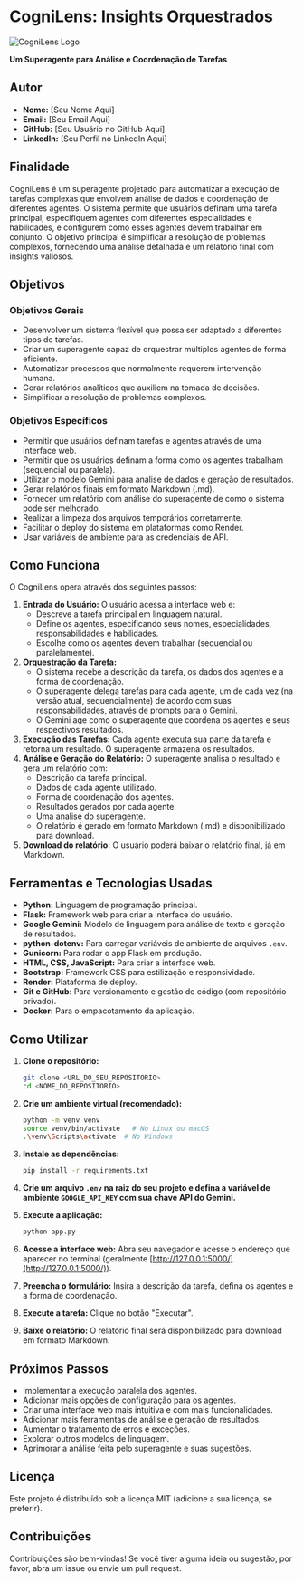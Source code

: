 # CogniLens: Insights Orquestrados

![CogniLens Logo](link_para_a_sua_logo_aqui)

**Um Superagente para Análise e Coordenação de Tarefas**

## Autor

*   **Nome:** [Seu Nome Aqui]
*   **Email:** [Seu Email Aqui]
*   **GitHub:** [Seu Usuário no GitHub Aqui]
*   **LinkedIn:** [Seu Perfil no LinkedIn Aqui]

## Finalidade

CogniLens é um superagente projetado para automatizar a execução de tarefas complexas que envolvem análise de dados e coordenação de diferentes agentes. O sistema permite que usuários definam uma tarefa principal, especifiquem agentes com diferentes especialidades e habilidades, e configurem como esses agentes devem trabalhar em conjunto. O objetivo principal é simplificar a resolução de problemas complexos, fornecendo uma análise detalhada e um relatório final com insights valiosos.

## Objetivos

### Objetivos Gerais

*   Desenvolver um sistema flexível que possa ser adaptado a diferentes tipos de tarefas.
*   Criar um superagente capaz de orquestrar múltiplos agentes de forma eficiente.
*   Automatizar processos que normalmente requerem intervenção humana.
*   Gerar relatórios analíticos que auxiliem na tomada de decisões.
*   Simplificar a resolução de problemas complexos.

### Objetivos Específicos

*   Permitir que usuários definam tarefas e agentes através de uma interface web.
*   Permitir que os usuários definam a forma como os agentes trabalham (sequencial ou paralela).
*   Utilizar o modelo Gemini para análise de dados e geração de resultados.
*   Gerar relatórios finais em formato Markdown (.md).
*   Fornecer um relatório com análise do superagente de como o sistema pode ser melhorado.
*  Realizar a limpeza dos arquivos temporários corretamente.
*  Facilitar o deploy do sistema em plataformas como Render.
*  Usar variáveis de ambiente para as credenciais de API.

## Como Funciona

O CogniLens opera através dos seguintes passos:

1.  **Entrada do Usuário:** O usuário acessa a interface web e:
    *   Descreve a tarefa principal em linguagem natural.
    *   Define os agentes, especificando seus nomes, especialidades, responsabilidades e habilidades.
    *   Escolhe como os agentes devem trabalhar (sequencial ou paralelamente).
2.  **Orquestração da Tarefa:**
    *   O sistema recebe a descrição da tarefa, os dados dos agentes e a forma de coordenação.
    *   O superagente delega tarefas para cada agente, um de cada vez (na versão atual, sequencialmente) de acordo com suas responsabilidades, através de prompts para o Gemini.
    *   O Gemini age como o superagente que coordena os agentes e seus respectivos resultados.
3.  **Execução das Tarefas:** Cada agente executa sua parte da tarefa e retorna um resultado. O superagente armazena os resultados.
4.  **Análise e Geração do Relatório:** O superagente analisa o resultado e gera um relatório com:
    *   Descrição da tarefa principal.
    *   Dados de cada agente utilizado.
    *   Forma de coordenação dos agentes.
    *   Resultados gerados por cada agente.
    *  Uma analise do superagente.
    *   O relatório é gerado em formato Markdown (.md) e disponibilizado para download.
5.  **Download do relatório:** O usuário poderá baixar o relatório final, já em Markdown.

## Ferramentas e Tecnologias Usadas

*   **Python:** Linguagem de programação principal.
*   **Flask:** Framework web para criar a interface do usuário.
*   **Google Gemini:** Modelo de linguagem para análise de texto e geração de resultados.
*   **python-dotenv:** Para carregar variáveis de ambiente de arquivos `.env`.
*  **Gunicorn:** Para rodar o app Flask em produção.
*   **HTML, CSS, JavaScript:** Para criar a interface web.
*   **Bootstrap:** Framework CSS para estilização e responsividade.
*   **Render:** Plataforma de deploy.
*   **Git e GitHub:** Para versionamento e gestão de código (com repositório privado).
* **Docker:** Para o empacotamento da aplicação.

## Como Utilizar

1.  **Clone o repositório:**

    ```bash
    git clone <URL_DO_SEU_REPOSITORIO>
    cd <NOME_DO_REPOSITORIO>
    ```
2.  **Crie um ambiente virtual (recomendado):**

    ```bash
    python -m venv venv
    source venv/bin/activate   # No Linux ou macOS
    .\venv\Scripts\activate  # No Windows
    ```
3.  **Instale as dependências:**

    ```bash
    pip install -r requirements.txt
    ```
4.  **Crie um arquivo `.env` na raiz do seu projeto e defina a variável de ambiente `GOOGLE_API_KEY` com sua chave API do Gemini.**
5.  **Execute a aplicação:**

    ```bash
    python app.py
    ```
6.  **Acesse a interface web:** Abra seu navegador e acesse o endereço que aparecer no terminal (geralmente [http://127.0.0.1:5000/](http://127.0.0.1:5000/)).
7.  **Preencha o formulário:** Insira a descrição da tarefa, defina os agentes e a forma de coordenação.
8.  **Execute a tarefa:** Clique no botão "Executar".
9.  **Baixe o relatório:** O relatório final será disponibilizado para download em formato Markdown.

## Próximos Passos

*   Implementar a execução paralela dos agentes.
*   Adicionar mais opções de configuração para os agentes.
*   Criar uma interface web mais intuitiva e com mais funcionalidades.
*   Adicionar mais ferramentas de análise e geração de resultados.
*  Aumentar o tratamento de erros e exceções.
*  Explorar outros modelos de linguagem.
*  Aprimorar a análise feita pelo superagente e suas sugestões.

## Licença

Este projeto é distribuído sob a licença MIT (adicione a sua licença, se preferir).

## Contribuições

Contribuições são bem-vindas! Se você tiver alguma ideia ou sugestão, por favor, abra um issue ou envie um pull request.